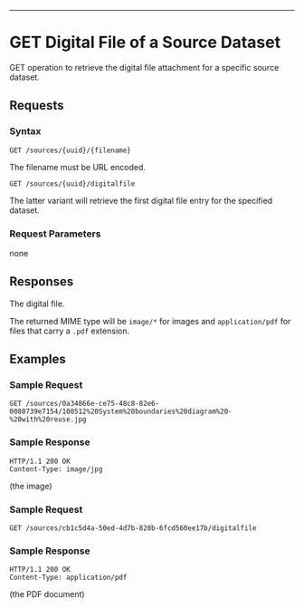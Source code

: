 ---

GET Digital File of a Source Dataset
====================================

GET operation to retrieve the digital file attachment for a specific
source dataset.

Requests
--------

### Syntax

    GET /sources/{uuid}/{filename}

The filename must be URL encoded.

    GET /sources/{uuid}/digitalfile

The latter variant will retrieve the first digital file entry for the
specified dataset.

### Request Parameters

none

Responses
---------

The digital file.

The returned MIME type will be `image/*` for images and
`application/pdf` for files that carry a `.pdf` extension.

Examples
--------

### Sample Request

    GET /sources/0a34866e-ce75-48c8-82e6-0080739e7154/100512%20System%20boundaries%20diagram%20-%20with%20reuse.jpg

### Sample Response

    HTTP/1.1 200 OK
    Content-Type: image/jpg

(the image)

### Sample Request

    GET /sources/cb1c5d4a-50ed-4d7b-828b-6fcd560ee17b/digitalfile

### Sample Response

    HTTP/1.1 200 OK
    Content-Type: application/pdf

(the PDF document)
